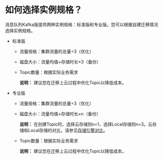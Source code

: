 # 如何选择实例规格？

消息队列Kafka版提供两种实例规格：标准版和专业版。您可以根据自建迁移情况选择实例规格。

-   标准版
    -   流量规格：集群流量的总量÷3（优化）
    -   磁盘大小：流量均值×存储时长×3（备份）
    -   Topic数量：根据实际业务需求

        **说明：** 建议您在迁移上云过程中优化Topic以降低成本。

-   专业版
    -   流量规格：集群流量的总量÷3（优化）
    -   磁盘大小：流量均值×存储时长×n（备份）

        **说明：** 在创建Topic时，选择云存储则n=1，选择Local存储则n=3。云存储和Local存储的对比，请参见[存储引擎对比](/cn.zh-CN/产品简介/存储引擎对比.md)。

    -   Topic数量：根据实际业务需求

        **说明：** 建议您在迁移上云过程中优化Topic以降低成本。


